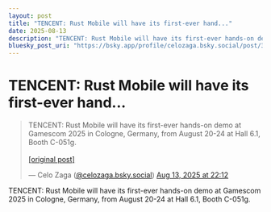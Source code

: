 ```yaml
---
layout: post
title: "TENCENT: Rust Mobile will have its first-ever hand..."
date: 2025-08-13
description: "TENCENT: Rust Mobile will have its first-ever hands-on demo at Gamescom 2025 in Cologne, Germany, from August 20-24 at Hall 6.1, Booth C-051g."
bluesky_post_uri: "https://bsky.app/profile/celozaga.bsky.social/post/3lwctuo6sq72g"
---
```


<h1 class="bluesky-post-title">TENCENT: Rust Mobile will have its first-ever hand...</h1>

<blockquote class="bluesky-embed" data-bluesky-uri="at://did:plc:lmh6rennptq77inaztnovw4b/app.bsky.feed.post/3lwctuo6sq72g" data-bluesky-embed-color-mode="system">
<p lang="">TENCENT: Rust Mobile will have its first-ever hands-on demo at Gamescom 2025 in Cologne, Germany, from August 20-24 at Hall 6.1, Booth C-051g.<br><br><a href="https://bsky.app/profile/celozaga.bsky.social/post/3lwctuo6sq72g">[original post]</a></p>
&mdash; Celo Zaga (<a href="https://bsky.app/profile/did:plc:lmh6rennptq77inaztnovw4b?ref_src=embed">@celozaga.bsky.social</a>) <a href="https://bsky.app/profile/celozaga.bsky.social/post/3lwctuo6sq72g?ref_src=embed">Aug 13, 2025 at 22:12</a>
</blockquote>
<script async src="https://embed.bsky.app/static/embed.js" charset="utf-8"></script>

<p class="bluesky-post-description">TENCENT: Rust Mobile will have its first-ever hands-on demo at Gamescom 2025 in Cologne, Germany, from August 20-24 at Hall 6.1, Booth C-051g.</p>
